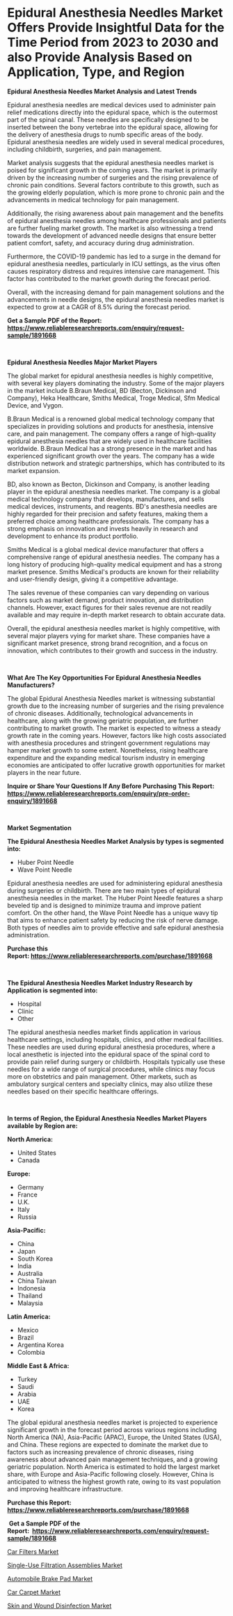 <p><h1>Epidural Anesthesia Needles Market Offers Provide Insightful Data for the Time Period from 2023 to 2030 and also Provide Analysis Based on Application, Type, and Region</h1></p><p><strong>Epidural Anesthesia Needles Market Analysis and Latest Trends</strong></p>
<p><p>Epidural anesthesia needles are medical devices used to administer pain relief medications directly into the epidural space, which is the outermost part of the spinal canal. These needles are specifically designed to be inserted between the bony vertebrae into the epidural space, allowing for the delivery of anesthesia drugs to numb specific areas of the body. Epidural anesthesia needles are widely used in several medical procedures, including childbirth, surgeries, and pain management.</p><p>Market analysis suggests that the epidural anesthesia needles market is poised for significant growth in the coming years. The market is primarily driven by the increasing number of surgeries and the rising prevalence of chronic pain conditions. Several factors contribute to this growth, such as the growing elderly population, which is more prone to chronic pain and the advancements in medical technology for pain management.</p><p>Additionally, the rising awareness about pain management and the benefits of epidural anesthesia needles among healthcare professionals and patients are further fueling market growth. The market is also witnessing a trend towards the development of advanced needle designs that ensure better patient comfort, safety, and accuracy during drug administration.</p><p>Furthermore, the COVID-19 pandemic has led to a surge in the demand for epidural anesthesia needles, particularly in ICU settings, as the virus often causes respiratory distress and requires intensive care management. This factor has contributed to the market growth during the forecast period.</p><p>Overall, with the increasing demand for pain management solutions and the advancements in needle designs, the epidural anesthesia needles market is expected to grow at a CAGR of 8.5% during the forecast period.</p></p>
<p><strong>Get a Sample PDF of the Report:&nbsp; <a href="https://www.reliableresearchreports.com/enquiry/request-sample/1891668">https://www.reliableresearchreports.com/enquiry/request-sample/1891668</a></strong></p>
<p>&nbsp;</p>
<p><strong>Epidural Anesthesia Needles Major Market Players</strong></p>
<p><p>The global market for epidural anesthesia needles is highly competitive, with several key players dominating the industry. Some of the major players in the market include B.Braun Medical, BD (Becton, Dickinson and Company), Heka Healthcare, Smiths Medical, Troge Medical, Sfm Medical Device, and Vygon. </p><p>B.Braun Medical is a renowned global medical technology company that specializes in providing solutions and products for anesthesia, intensive care, and pain management. The company offers a range of high-quality epidural anesthesia needles that are widely used in healthcare facilities worldwide. B.Braun Medical has a strong presence in the market and has experienced significant growth over the years. The company has a wide distribution network and strategic partnerships, which has contributed to its market expansion. </p><p>BD, also known as Becton, Dickinson and Company, is another leading player in the epidural anesthesia needles market. The company is a global medical technology company that develops, manufactures, and sells medical devices, instruments, and reagents. BD's anesthesia needles are highly regarded for their precision and safety features, making them a preferred choice among healthcare professionals. The company has a strong emphasis on innovation and invests heavily in research and development to enhance its product portfolio.</p><p>Smiths Medical is a global medical device manufacturer that offers a comprehensive range of epidural anesthesia needles. The company has a long history of producing high-quality medical equipment and has a strong market presence. Smiths Medical's products are known for their reliability and user-friendly design, giving it a competitive advantage.</p><p>The sales revenue of these companies can vary depending on various factors such as market demand, product innovation, and distribution channels. However, exact figures for their sales revenue are not readily available and may require in-depth market research to obtain accurate data.</p><p>Overall, the epidural anesthesia needles market is highly competitive, with several major players vying for market share. These companies have a significant market presence, strong brand recognition, and a focus on innovation, which contributes to their growth and success in the industry.</p></p>
<p>&nbsp;</p>
<p><strong>What Are The Key Opportunities For Epidural Anesthesia Needles Manufacturers?</strong></p>
<p><p>The global Epidural Anesthesia Needles market is witnessing substantial growth due to the increasing number of surgeries and the rising prevalence of chronic diseases. Additionally, technological advancements in healthcare, along with the growing geriatric population, are further contributing to market growth. The market is expected to witness a steady growth rate in the coming years. However, factors like high costs associated with anesthesia procedures and stringent government regulations may hamper market growth to some extent. Nonetheless, rising healthcare expenditure and the expanding medical tourism industry in emerging economies are anticipated to offer lucrative growth opportunities for market players in the near future.</p></p>
<p><strong>Inquire or Share Your Questions If Any Before Purchasing This Report: <a href="https://www.reliableresearchreports.com/enquiry/pre-order-enquiry/1891668">https://www.reliableresearchreports.com/enquiry/pre-order-enquiry/1891668</a></strong></p>
<p>&nbsp;</p>
<p><strong>Market Segmentation</strong></p>
<p><strong>The Epidural Anesthesia Needles Market Analysis by types is segmented into:</strong></p>
<p><ul><li>Huber Point Needle</li><li>Wave Point Needle</li></ul></p>
<p><p>Epidural anesthesia needles are used for administering epidural anesthesia during surgeries or childbirth. There are two main types of epidural anesthesia needles in the market. The Huber Point Needle features a sharp beveled tip and is designed to minimize trauma and improve patient comfort. On the other hand, the Wave Point Needle has a unique wavy tip that aims to enhance patient safety by reducing the risk of nerve damage. Both types of needles aim to provide effective and safe epidural anesthesia administration.</p></p>
<p><strong>Purchase this Report:&nbsp;<a href="https://www.reliableresearchreports.com/purchase/1891668">https://www.reliableresearchreports.com/purchase/1891668</a></strong></p>
<p>&nbsp;</p>
<p><strong>The Epidural Anesthesia Needles Market Industry Research by Application is segmented into:</strong></p>
<p><ul><li>Hospital</li><li>Clinic</li><li>Other</li></ul></p>
<p><p>The epidural anesthesia needles market finds application in various healthcare settings, including hospitals, clinics, and other medical facilities. These needles are used during epidural anesthesia procedures, where a local anesthetic is injected into the epidural space of the spinal cord to provide pain relief during surgery or childbirth. Hospitals typically use these needles for a wide range of surgical procedures, while clinics may focus more on obstetrics and pain management. Other markets, such as ambulatory surgical centers and specialty clinics, may also utilize these needles based on their specific healthcare offerings.</p></p>
<p>&nbsp;</p>
<p><strong>In terms of Region, the Epidural Anesthesia Needles Market Players available by Region are:</strong></p>
<p>
    <p> <strong> North America: </strong>
        <ul>
            <li>United States</li>
            <li>Canada</li>
        </ul>
        </p> 
    <p> <strong> Europe: </strong>
        <ul>
            <li>Germany</li>
            <li>France</li>
            <li>U.K.</li>
            <li>Italy</li>
            <li>Russia</li>
        </ul>
        </p> 
    <p> <strong> Asia-Pacific: </strong>
        <ul>
            <li>China</li>
            <li>Japan</li>
            <li>South Korea</li>
            <li>India</li>
            <li>Australia</li>
            <li>China Taiwan</li>
            <li>Indonesia</li>
            <li>Thailand</li>
            <li>Malaysia</li>
        </ul>
        </p> 
    <p> <strong> Latin America: </strong>
        <ul>
            <li>Mexico</li>
            <li>Brazil</li>
            <li>Argentina Korea</li>
            <li>Colombia</li>
        </ul>
        </p> 
    <p> <strong> Middle East & Africa: </strong>
        <ul>
            <li>Turkey</li>
            <li>Saudi</li>
            <li>Arabia</li>
            <li>UAE</li>
            <li>Korea</li>
        </ul>
    </p>
    </p>
<p><p>The global epidural anesthesia needles market is projected to experience significant growth in the forecast period across various regions including North America (NA), Asia-Pacific (APAC), Europe, the United States (USA), and China. These regions are expected to dominate the market due to factors such as increasing prevalence of chronic diseases, rising awareness about advanced pain management techniques, and a growing geriatric population. North America is estimated to hold the largest market share, with Europe and Asia-Pacific following closely. However, China is anticipated to witness the highest growth rate, owing to its vast population and improving healthcare infrastructure.</p></p>
<p><strong>Purchase this Report: <a href="https://www.reliableresearchreports.com/purchase/1891668">https://www.reliableresearchreports.com/purchase/1891668</a></strong></p>
<p>&nbsp;<strong>Get a Sample PDF of the Report:&nbsp;&nbsp;<a href="https://www.reliableresearchreports.com/enquiry/request-sample/1891668">https://www.reliableresearchreports.com/enquiry/request-sample/1891668</a></strong></p>
<p><strong></strong></p>
<p><p><a href="https://medium.com/@alethaebert2013/car-filters-market-research-report-its-history-and-forecast-2023-to-2030-ed8cca96bcb0">Car Filters Market</a></p><p><a href="https://github.com/RichRobinson5/Market-Research-Report-List-2/blob/main/single-use-filtration-assemblies-market.md">Single-Use Filtration Assemblies Market</a></p><p><a href="https://medium.com/@ebbaeffertz1951/automobile-brake-pad-market-trends-forecast-and-competitive-analysis-to-2030-713584f136f0">Automobile Brake Pad Market</a></p><p><a href="https://medium.com/@verlielesch1927/car-carpet-market-exploring-market-share-market-trends-and-future-growth-203107860025">Car Carpet Market</a></p><p><a href="https://github.com/JameTravis/Market-Research-Report-List-2/blob/main/skin-and-wound-disinfection-market.md">Skin and Wound Disinfection Market</a></p></p>